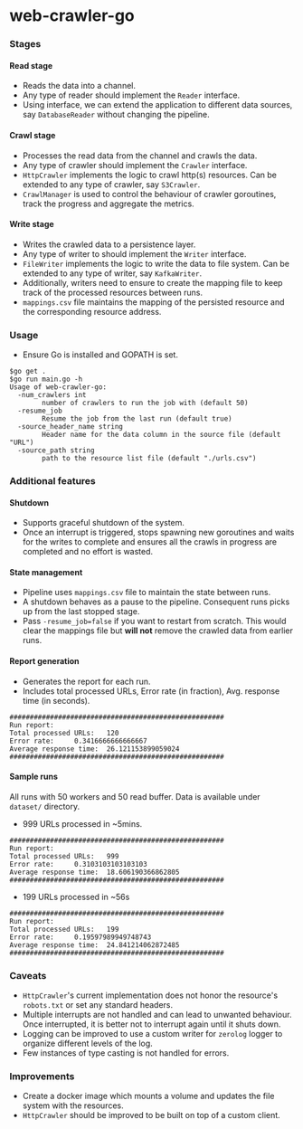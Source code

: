 # web-crawler-go

### Stages

#### Read stage
- Reads the data into a channel.
- Any type of reader should implement the `Reader` interface.
- Using interface, we can extend the application to different data sources, say `DatabaseReader` without changing the pipeline.

#### Crawl stage
- Processes the read data from the channel and crawls the data.
- Any type of crawler should implement the `Crawler` interface.
- `HttpCrawler` implements the logic to crawl http(s) resources. Can be extended to any type of crawler, say `S3Crawler`.
- `CrawlManager` is used to control the behaviour of crawler goroutines, track the progress and aggregate the metrics.

#### Write stage
- Writes the crawled data to a persistence layer.
- Any type of writer to should implement the `Writer` interface.
- `FileWriter` implements the logic to write the data to file system. Can be extended to any type of writer, say `KafkaWriter`.
- Additionally, writers need to ensure to create the mapping file to keep track of the processed resources between runs.
- `mappings.csv` file maintains the mapping of the persisted resource and the corresponding resource address.

### Usage
- Ensure Go is installed and GOPATH is set.
```
$go get .
$go run main.go -h
Usage of web-crawler-go:
  -num_crawlers int
        number of crawlers to run the job with (default 50)
  -resume_job
        Resume the job from the last run (default true)
  -source_header_name string
        Header name for the data column in the source file (default "URL")
  -source_path string
        path to the resource list file (default "./urls.csv")
```

### Additional features

#### Shutdown
- Supports graceful shutdown of the system.
- Once an interrupt is triggered, stops spawning new goroutines and waits for the writes to complete and ensures all the crawls in progress are completed and no effort is wasted.

#### State management
- Pipeline uses `mappings.csv` file to maintain the state between runs.
- A shutdown behaves as a pause to the pipeline. Consequent runs picks up from the last stopped stage.
- Pass `-resume_job=false` if you want to restart from scratch. This would clear the mappings file but **will not** remove the crawled data from earlier runs.

#### Report generation
- Generates the report for each run.
- Includes total processed URLs, Error rate (in fraction), Avg. response time (in seconds).

```
#####################################################
Run report:
Total processed URLs:   120
Error rate:     0.3416666666666667
Average response time:  26.121153899059024
#####################################################
```

#### Sample runs
All runs with 50 workers and 50 read buffer. Data is available under `dataset/` directory.
- 999 URLs processed in ~5mins.
```
#####################################################
Run report:
Total processed URLs:   999
Error rate:     0.3103103103103103
Average response time:  18.606190366862805
#####################################################
```

- 199 URLs processed in ~56s
```
#####################################################
Run report:
Total processed URLs:   199
Error rate:     0.19597989949748743
Average response time:  24.841214062872485
#####################################################
```

### Caveats
- `HttpCrawler`'s current implementation does not honor the resource's `robots.txt` or set any standard headers.
- Multiple interrupts are not handled and can lead to unwanted behaviour. Once interrupted, it is better not to interrupt again until it shuts down.
- Logging can be improved to use a custom writer for `zerolog` logger to organize different levels of the log.
- Few instances of type casting is not handled for errors.

### Improvements
- Create a docker image which mounts a volume and updates the file system with the resources.
- `HttpCrawler` should be improved to be built on top of a custom client.